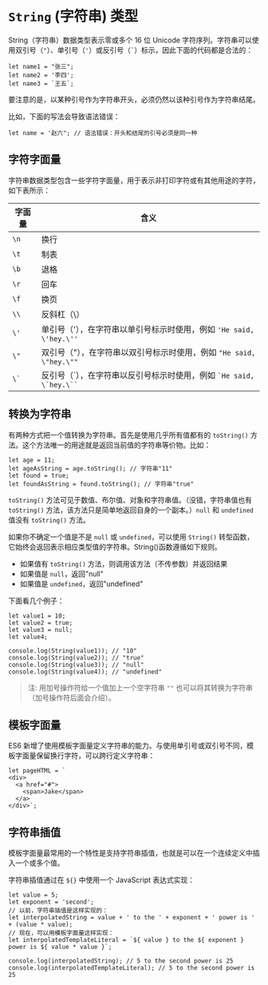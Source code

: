 <!--
 * @Description: String 类型
 * @Author: shenxh
 * @Date: 2021-12-21 16:37:40
 * @LastEditors: shenxh
 * @LastEditTime: 2021-12-21 20:14:22
-->

# `String` (字符串) 类型
String（字符串）数据类型表示零或多个 16 位 Unicode 字符序列。字符串可以使用双引号（`"`）、单引号（`'`）或反引号（<code>`</code>）标示，因此下面的代码都是合法的：

```
let name1 = "张三";
let name2 = '李四';
let name3 = `王五`;
```

要注意的是，以某种引号作为字符串开头，必须仍然以该种引号作为字符串结尾。

比如，下面的写法会导致语法错误：

```
let name = '赵六"; // 语法错误：开头和结尾的引号必须是同一种
```

## 字符字面量
字符串数据类型包含一些字符字面量，用于表示非打印字符或有其他用途的字符，如下表所示：

|字面量|含义|
|-|-|
|`\n`|换行|
|`\t`|制表|
|`\b`|退格|
|`\r`|回车|
|`\f`|换页|
|`\\`|反斜杠（\）|
|`\'`|单引号（'），在字符串以单引号标示时使用，例如 `'He said, \'hey.\''`|
|`\"`|双引号（"），在字符串以双引号标示时使用，例如 `"He said, \"hey.\""`|
|<code>\\`</code>|反引号（\`），在字符串以反引号标示时使用，例如 <code>\`He said, \\`hey.\\``</code>|

## 转换为字符串
有两种方式把一个值转换为字符串。首先是使用几乎所有值都有的 `toString()` 方法。这个方法唯一的用途就是返回当前值的字符串等价物。比如：

```
let age = 11;
let ageAsString = age.toString(); // 字符串"11"
let found = true;
let foundAsString = found.toString(); // 字符串"true" 
```

`toString()` 方法可见于数值、布尔值、对象和字符串值。（没错，字符串值也有 `toString()` 方法，该方法只是简单地返回自身的一个副本。）`null` 和 `undefined` 值没有 `toString()` 方法。

如果你不确定一个值是不是 `null` 或 `undefined`，可以使用 `String()` 转型函数，它始终会返回表示相应类型值的字符串。String()函数遵循如下规则。

+ 如果值有 `toString()` 方法，则调用该方法（不传参数）并返回结果
+ 如果值是 `null`，返回"null"
+ 如果值是 `undefined`，返回"undefined"

下面看几个例子：

```
let value1 = 10;
let value2 = true;
let value3 = null;
let value4;

console.log(String(value1)); // "10"
console.log(String(value2)); // "true"
console.log(String(value3)); // "null"
console.log(String(value4)); // "undefined"
```

> 注: 用加号操作符给一个值加上一个空字符串 `""` 也可以将其转换为字符串（加号操作符后面会介绍）。

##  模板字面量
ES6 新增了使用模板字面量定义字符串的能力。与使用单引号或双引号不同，模板字面量保留换行字符，可以跨行定义字符串：

```
let pageHTML = `
<div>
  <a href="#">
    <span>Jake</span>
  </a>
</div>`; 
```

## 字符串插值
模板字面量最常用的一个特性是支持字符串插值，也就是可以在一个连续定义中插入一个或多个值。

字符串插值通过在 `${}` 中使用一个 JavaScript 表达式实现：

```
let value = 5;
let exponent = 'second';
// 以前，字符串插值是这样实现的：
let interpolatedString = value + ' to the ' + exponent + ' power is ' + (value * value);
// 现在，可以用模板字面量这样实现：
let interpolatedTemplateLiteral = `${ value } to the ${ exponent } power is ${ value * value }`;

console.log(interpolatedString); // 5 to the second power is 25
console.log(interpolatedTemplateLiteral); // 5 to the second power is 25
```

